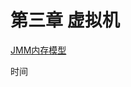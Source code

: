 # 第三章 虚拟机

[JMM内存模型](https://github.com/jackhman/jackhman.github.io/tree/dd908bc4ca7ac8428785c8e63a53872c8bae7b35/JVM/JMM.md)



时间

